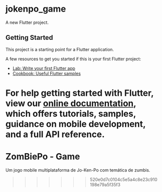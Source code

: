 # jokenpo_game

A new Flutter project.

## Getting Started

This project is a starting point for a Flutter application.

A few resources to get you started if this is your first Flutter project:

- [Lab: Write your first Flutter app](https://flutter.dev/docs/get-started/codelab)
- [Cookbook: Useful Flutter samples](https://flutter.dev/docs/cookbook)

For help getting started with Flutter, view our
[online documentation](https://flutter.dev/docs), which offers tutorials,
samples, guidance on mobile development, and a full API reference.
=======
# ZomBiePo - Game
Um jogo mobile multiplataforma de Jo-Ken-Po com temática de zumbis.
>>>>>>> 520e0d7c0104c5e5a4c8e23c910198e79a5f35f3
